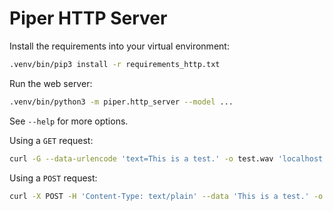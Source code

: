 # Piper HTTP Server

Install the requirements into your virtual environment:

```sh
.venv/bin/pip3 install -r requirements_http.txt
```

Run the web server:

```sh
.venv/bin/python3 -m piper.http_server --model ...
```

See `--help` for more options.

Using a `GET` request:

```sh
curl -G --data-urlencode 'text=This is a test.' -o test.wav 'localhost:5000'
```

Using a `POST` request:

```sh
curl -X POST -H 'Content-Type: text/plain' --data 'This is a test.' -o test.wav 'localhost:5000'
```
